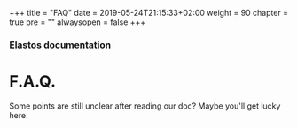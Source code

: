 +++
title = "FAQ"
date = 2019-05-24T21:15:33+02:00
weight = 90
chapter = true
pre = ""
alwaysopen = false
+++ 

### Elastos documentation

# F.A.Q.

Some points are still unclear after reading our doc? Maybe you'll get lucky here.
